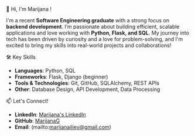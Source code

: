 👋 Hi, I'm Marijana !

I'm a recent **Software Engineering graduate** with a strong focus on **backend development**. I’m passionate about building efficient, scalable applications and love working with **Python, Flask, and SQL**. My journey into tech has been driven by curiosity and a love for problem-solving, and I'm excited to bring my skills into real-world projects and collaborations!

 🛠 Key Skills
- **Languages**: Python, SQL
- **Frameworks**: Flask, Django (beginner)
- **Tools & Technologies**: Git, GitHub, SQLAlchemy, REST APIs
- **Other**: Database Design, API Development, Data Processing

📫 Let's Connect!
- **LinkedIn**: [Marijana's LinkedIn](https://www.linkedin.com/in/marijanailiev/)
- **GitHub**: [MarijanaG](https://github.com/MarijanaG)
- **Email**: (mailto:marijanailiev@gmail.com)

